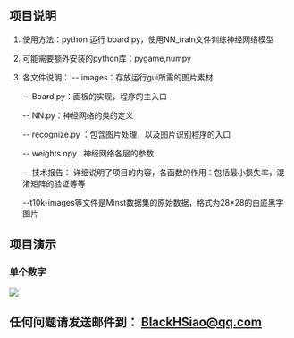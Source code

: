 ## 项目说明

1. 使用方法：python 运行 board.py，使用NN_train文件训练神经网络模型

2. 可能需要额外安装的python库：pygame,numpy

3. 各文件说明：
   -- images：存放运行gui所需的图片素材
   
   -- Board.py：画板的实现，程序的主入口
   
   -- NN.py：神经网络的类的定义
   
   -- recognize.py ：包含图片处理，以及图片识别程序的入口
   
   -- weights.npy : 神经网络各层的参数
   
   -- 技术报告： 详细说明了项目的内容，各函数的作用：包括最小损失率，混淆矩阵的验证等等
   
   --t10k-images等文件是Minst数据集的原始数据，格式为28*28的白底黑字图片

## 项目演示

### 单个数字

![](https://cdn.jsdelivr.net/gh/QYHcrossover/blog-imgbed/blogimg/20200525162137.gif)

## 任何问题请发送邮件到： BlackHSiao@qq.com
